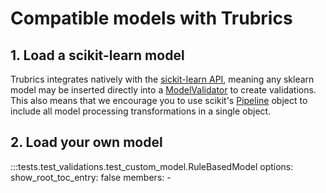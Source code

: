 # Compatible models with Trubrics

## 1. Load a scikit-learn model
Trubrics integrates natively with the [sickit-learn API](https://scikit-learn.org/stable/modules/classes.html), meaning any sklearn model may be inserted directly into a [ModelValidator](validator_object.md) to create validations. This also means that we encourage you to use scikit's [Pipeline](https://scikit-learn.org/stable/modules/generated/sklearn.pipeline.Pipeline.html#sklearn.pipeline.Pipeline) object to include all model processing transformations in a single object.

## 2. Load your own model
:::tests.test_validations.test_custom_model.RuleBasedModel
    options:
        show_root_toc_entry: false
        members:
            -
